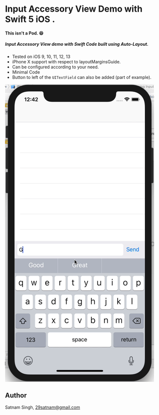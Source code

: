 # Input Accessory View Demo with Swift 5 iOS  .
#### This isn't a Pod. 😆

##### Input Accessory View demo with Swift Code built using Auto-Layout.
 - Tested on iOS 9, 10, 11, 12, 13
 - iPhone X support with respect to layoutMarginsGuide.
 - Can be configured according to your need.
 - Minimal Code
 - Button to left of the `UITextField` can also be added (part of example).

![Alt Text](https://raw.githubusercontent.com/29satnam/InputAccessoryView/master/demo.gif)

## Author

Satnam Singh, 29satnam@gmail.com

